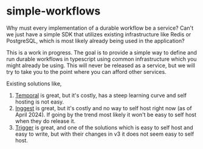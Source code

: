 # simple-workflows

Why must every implementation of a durable workflow be a service? Can't we just have a simple SDK that utilizes existing infrastructure like Redis or PostgreSQL, which is most likely already being used in the application?

This is a work in progress. The goal is to provide a simple way to define and run durable workflows in typescript using common infrastructure which you might already be using. This will never be released as a service, but we will try to take you to the point where you can afford other services.

Existing solutions like,
1. [Temporal](https://temporal.io/) is great, but it's costly, has a steep learning curve and self hosting is not easy.
2. [Inggest](https://www.inngest.com/) is great, but it's costly and no way to self host right now (as of April 2024). If going by the trend most likely it won't be easy to self host when they do release it.
3. [Trigger](https://trigger.dev/) is great, and one of the solutions which is easy to self host and easy to write, but with their changes in v3 it does not seem easy to self host.


